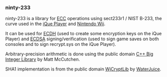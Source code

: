### ninty-233

ninty-233 is a library for [ECC](https://en.wikipedia.org/wiki/Elliptic-curve_cryptography) operations using sect233r1 / NIST B-233, the curve used in the [iQue Player](https://en.wikipedia.org/wiki/IQue_Player) and [Nintendo Wii](https://en.wikipedia.org/wiki/Wii).  

It can be used for [ECDH](https://en.wikipedia.org/wiki/Elliptic-curve_Diffie%E2%80%93Hellman) (used to create some encryption keys on the iQue Player) and [ECDSA](https://en.wikipedia.org/wiki/Elliptic_Curve_Digital_Signature_Algorithm) signing/verification (used to sign game saves on both consoles and to sign recrypt.sys on the iQue Player).  

Arbitrary-precision arithmetic is done using the public domain [C++ Big Integer Library](https://mattmccutchen.net/bigint/) by Matt McCutchen.  

SHA1 implementation is from the public domain [WjCryptLib](https://github.com/WaterJuice/WjCryptLib) by [WaterJuice](https://github.com/WaterJuice).  
